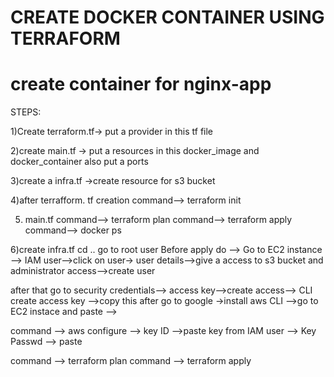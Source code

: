 # CREATE DOCKER CONTAINER USING TERRAFORM
   # create container for nginx-app

STEPS:

1)Create terraform.tf-> put a provider in this tf file

2)create main.tf -> put a resources in this docker_image and docker_container also put a ports

3)create a infra.tf ->create resource for s3 bucket 

4)after terrafform. tf creation
  command--> terraform init

5) main.tf
command--> terraform plan
command--> terraform apply
command--> docker ps

6)create infra.tf
cd .. go to root user
Before apply do --> Go to EC2 instance --> IAM user-->click on user-> user details-->give a access to s3 bucket and administrator access-->create user 

after that go to security credentials--> access key-->create access--> CLI create access key -->copy this 
after go to google ->install aws CLI -->go to EC2 instace and paste --> 

command --> aws configure 
--> key ID -->paste key from IAM user
--> Key Passwd --> paste

command --> terraform plan
command --> terraform apply

